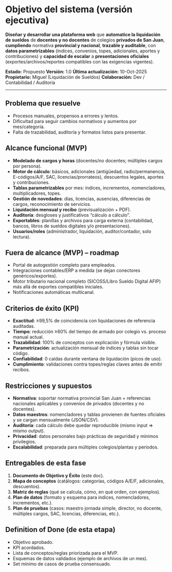 # Objetivo del sistema (versión ejecutiva)

**Diseñar y desarrollar una plataforma web** que **automatice la liquidación de sueldos** de **docentes y no docentes** de colegios **privados de San Juan**, **cumpliendo** normativa **provincial y nacional**, **trazable y auditable**, con **datos parametrizables** (índices, convenios, topes, adicionales, aportes y contribuciones) y **capacidad de escalar** a **presentaciones oficiales** (exportes/archivos/reportes compatibles con las exigencias vigentes).

**Estado:** Propuesto
**Versión:** 1.0
**Última actualización:** 10-Oct-2025
**Propietario:** Miguel (Liquidación de Sueldos)
**Colaboración:** Dev / Contabilidad / Auditoría

---

## Problema que resuelve

* Procesos manuales, propensos a errores y lentos.
* Dificultad para seguir cambios normativos y aumentos por mes/categoría.
* Falta de trazabilidad, auditoría y formatos listos para presentar.

## Alcance funcional (MVP)

* **Modelado de cargos y horas** (docentes/no docentes; múltiples cargos por persona).
* **Motor de cálculo**: básicos, adicionales (antigüedad, radio/permanencia, E-códigos/A/F, SAC, licencias/prorrateos), descuentos legales, aportes y contribuciones.
* **Tablas parametrizables** por mes: índices, incrementos, nomencladores, multiplicadores, topes.
* **Gestión de novedades**: días, licencias, ausencias, diferencias de cargos, reconocimiento de servicios.
* **Liquidación mensual y recibo** (previsualización + PDF).
* **Auditoría**: desgloses y justificativos “cálculo a cálculo”.
* **Exportables**: planillas y archivos para carga externa (contabilidad, bancos, libros de sueldos digitales y/o presentaciones).
* **Usuarios/roles** (administrador, liquidación, auditor/contador, solo lectura).

## Fuera de alcance (MVP) – roadmap

* Portal de autogestión completo para empleados.
* Integraciones contables/ERP a medida (se dejan conectores genéricos/exportes).
* Motor tributario nacional completo (SICOSS/Libro Sueldo Digital AFIP) más allá de exportes compatibles iniciales.
* Notificaciones automáticas multicanal.

## Criterios de éxito (KPI)

* **Exactitud**: ≥99,5% de coincidencia con liquidaciones de referencia auditadas.
* **Tiempo**: reducción ≥60% del tiempo de armado por colegio vs. proceso manual actual.
* **Trazabilidad**: 100% de conceptos con explicación y fórmula visible.
* **Parametrización**: actualización mensual de índices y tablas sin tocar código.
* **Confiabilidad**: 0 caídas durante ventana de liquidación (picos de uso).
* **Cumplimiento**: validaciones contra topes/reglas claves antes de emitir recibos.

## Restricciones y supuestos

* **Normativa**: soportar normativa provincial San Juan + referencias nacionales aplicables y convenios de privados (docentes y no docentes).
* **Datos maestros**: nomencladores y tablas provienen de fuentes oficiales y se cargan mensualmente (JSON/CSV).
* **Auditoría**: cada cálculo debe quedar reproducible (mismo input ⇒ mismo output).
* **Privacidad**: datos personales bajo prácticas de seguridad y mínimos privilegios.
* **Escalabilidad**: preparada para múltiples colegios/plantas y períodos.

## Entregables de esta fase

1. **Documento de Objetivo y Éxito** (este doc).
2. **Mapa de conceptos** (catálogos: categorías, códigos A/E/F, adicionales, descuentos).
3. **Matriz de reglas** (qué se calcula, cómo, en qué orden, con ejemplos).
4. **Plan de datos** (formato y esquema para índices, nomencladores, incrementos, etc.).
5. **Plan de pruebas** (casos: maestro jornada simple, director, no docente, múltiples cargos, SAC, licencias, diferencias, etc.).

## Definition of Done (de esta etapa)

* Objetivo aprobado.
* KPI acordados.
* Lista de conceptos/reglas priorizada para el MVP.
* Esquemas de datos validados (ejemplo de archivos de un mes).
* Set mínimo de casos de prueba consensuado.

